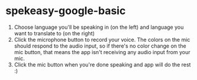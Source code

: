 # spekeasy-google-basic

1. Choose language you'll be speaking in (on the left) and language you want to translate to (on the right)
2. Click the microphone button to record your voice.  The colors on the mic should respond to the audio input, so if there's no color change on the mic button, that means the app isn't receiving any audio input from your mic.
3. Click the mic button when you're done speaking and app will do the rest :)
